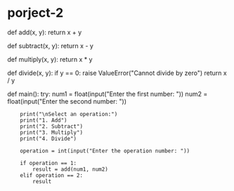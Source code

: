 # porject-2
def add(x, y):
    return x + y

def subtract(x, y):
    return x - y

def multiply(x, y):
    return x * y

def divide(x, y):
    if y == 0:
        raise ValueError("Cannot divide by zero")
    return x / y

def main():
    try:
        num1 = float(input("Enter the first number: "))
        num2 = float(input("Enter the second number: "))

        print("\nSelect an operation:")
        print("1. Add")
        print("2. Subtract")
        print("3. Multiply")
        print("4. Divide")

        operation = int(input("Enter the operation number: "))

        if operation == 1:
            result = add(num1, num2)
        elif operation == 2:
            result